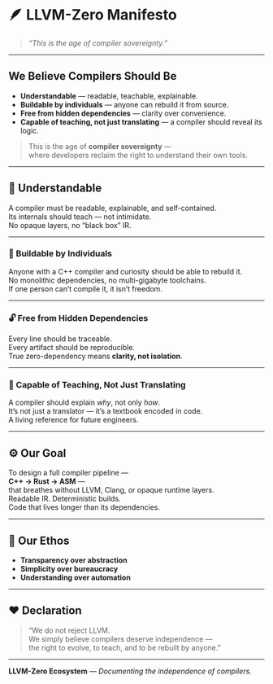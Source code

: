 # 🪶 LLVM-Zero Manifesto  
> *“This is the age of compiler sovereignty.”*

---

## We Believe Compilers Should Be

- **Understandable** — readable, teachable, explainable.  
- **Buildable by individuals** — anyone can rebuild it from source.  
- **Free from hidden dependencies** — clarity over convenience.  
- **Capable of teaching, not just translating** — a compiler should reveal its logic.

> This is the age of **compiler sovereignty** —  
> where developers reclaim the right to understand their own tools.

---

## 🧠 Understandable
A compiler must be readable, explainable, and self-contained.  
Its internals should teach — not intimidate.  
No opaque layers, no “black box” IR.

---

### 🧱 Buildable by Individuals
Anyone with a C++ compiler and curiosity should be able to rebuild it.  
No monolithic dependencies, no multi-gigabyte toolchains.  
If one person can’t compile it, it isn’t freedom.

---

### 🔓 Free from Hidden Dependencies
Every line should be traceable.  
Every artifact should be reproducible.  
True zero-dependency means **clarity, not isolation**.

---

### 🧩 Capable of Teaching, Not Just Translating
A compiler should explain *why*, not only *how*.  
It’s not just a translator — it’s a textbook encoded in code.  
A living reference for future engineers.

---

## ⚙️ Our Goal
To design a full compiler pipeline —  
**C++ → Rust → ASM** —  
that breathes without LLVM, Clang, or opaque runtime layers.  
Readable IR. Deterministic builds.  
Code that lives longer than its dependencies.

---

## 🧭 Our Ethos
- **Transparency over abstraction**  
- **Simplicity over bureaucracy**  
- **Understanding over automation**

---

## ❤️ Declaration
> “We do not reject LLVM.  
> We simply believe compilers deserve independence —  
> the right to evolve, to teach, and to be rebuilt by anyone.”

---

**LLVM-Zero Ecosystem** — *Documenting the independence of compilers.*
